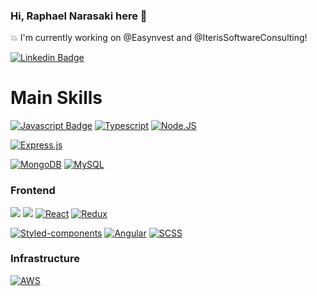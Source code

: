 ### Hi, Raphael Narasaki here 👋

💥 I'm currently working on @Easynvest and @IterisSoftwareConsulting!

[![Linkedin Badge](https://img.shields.io/badge/-LinkedIn-blue?style=flat-square&logo=Linkedin&logoColor=white)](https://www.linkedin.com/in/raphaelnarasaki/)

# Main Skills

[![Javascript Badge](https://img.shields.io/badge/JavaScript-F7DF1E?style=for-the-badge&logo=javascript&logoColor=black)](#)
[![Typescript](https://img.shields.io/badge/TypeScript-007ACC?style=for-the-badge&logo=typescript&logoColor=white)](#)
[![Node.JS](https://img.shields.io/badge/Node.js-43853D?style=for-the-badge&logo=node.js&logoColor=white)](#)

[![Express.js](https://img.shields.io/badge/Express.js-404D59?style=for-the-badge)](#)

[![MongoDB](https://img.shields.io/badge/MongoDB-4EA94B?style=for-the-badge&logo=mongodb&logoColor=white)](#)
[![MySQL](https://img.shields.io/badge/MySQL-00000F?style=for-the-badge&logo=mysql&logoColor=white)](#)

### Frontend

[![](https://img.shields.io/badge/HTML5-E34F26?style=for-the-badge&logo=html5&logoColor=white)](#)
[![](https://img.shields.io/badge/CSS3-1572B6?style=for-the-badge&logo=css3&logoColor=white)](#)
[![React](https://img.shields.io/badge/React-20232A?style=for-the-badge&logo=react&logoColor=61DAFB)](#)
[![Redux](https://img.shields.io/badge/Redux-593D88?style=for-the-badge&logo=redux&logoColor=white)](#)

[![Styled-components](https://img.shields.io/badge/styled--components-DB7093?style=for-the-badge&logo=styled-components&logoColor=white)](#)
[![Angular](https://img.shields.io/badge/Angular-DD0031?style=for-the-badge&logo=angular&logoColor=white)](#)
[![SCSS](https://img.shields.io/badge/Sass-CC6699?style=for-the-badge&logo=sass&logoColor=white)](#)

### Infrastructure

[![AWS](https://img.shields.io/badge/Amazon_AWS-232F3E?style=for-the-badge&logo=amazon-aws&logoColor=white)](#)

<!--
**narasakir/narasakir** is a ✨ _special_ ✨ repository because its `README.md` (this file) appears on your GitHub profile.

Here are some ideas to get you started:

- 🔭 I’m currently working on ...
- 🌱 I’m currently learning ...
- 👯 I’m looking to collaborate on ...
- 🤔 I’m looking for help with ...
- 💬 Ask me about ...
- 📫 How to reach me: ...
- 😄 Pronouns: ...
- ⚡ Fun fact: ...
-->
